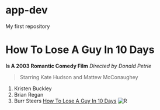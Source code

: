 # app-dev
My first repository
# How To Lose A Guy In 10 Days
**Is A 2003 Romantic Comedy Film**
*Directed by Donald Petrie*
> Starring Kate Hudson and Mattew McConaughey
1. Kristen Buckley
2. Brian Regan
3. Burr Steers
[How To Lose A Guy In 10 Days](https://www.bing.com/ck/a?!&&p=2e010310e214a98eJmltdHM9MTcwMTczNDQwMCZpZ3VpZD0wNjZmZTM3Ny03ZjM5LTZjMDItMDAwNy1mMGE5N2VhMzZkZjImaW5zaWQ9NTE5NQ&ptn=3&ver=2&hsh=3&fclid=066fe377-7f39-6c02-0007-f0a97ea36df2&psq=how+to+lose+a+guy+in+10+days+full+movie&u=a1aHR0cHM6Ly93d3cuanVzdHdhdGNoLmNvbS91cy9tb3ZpZS9ob3ctdG8tbG9zZS1hLWd1eS1pbi0xMC1kYXlz&ntb=1)
![R](https://th.bing.com/th/id/R.fd83f7754a54f7ac42b6d2a383b25254?rik=3qxmy0dsjXAB4g&riu=http%3a%2f%2f1.bp.blogspot.com%2f-qu5F4yDNT7k%2fUCTtGc0IRiI%2fAAAAAAAAAHk%2fNRGtF8Ovx5Y%2fs1600%2f189.jpg&ehk=90tWZHJCGl7Q9%2fxPBY8fxVL05Bqq%2fItwxEiY4d96LMQ%3d&risl=&pid=ImgRaw&r=0)
